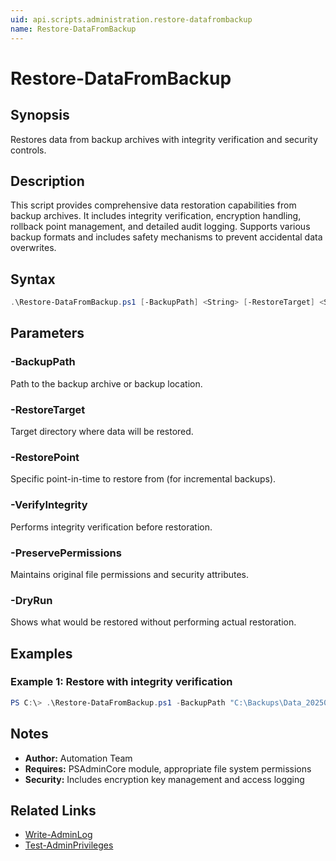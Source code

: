 ```yaml
---
uid: api.scripts.administration.restore-datafrombackup
name: Restore-DataFromBackup
---
```


# Restore-DataFromBackup

## Synopsis
Restores data from backup archives with integrity verification and security controls.

## Description
This script provides comprehensive data restoration capabilities from backup archives. It includes integrity verification, encryption handling, rollback point management, and detailed audit logging. Supports various backup formats and includes safety mechanisms to prevent accidental data overwrites.

## Syntax
```powershell
.\Restore-DataFromBackup.ps1 [-BackupPath] <String> [-RestoreTarget] <String> [[-RestorePoint] <DateTime>] [-VerifyIntegrity] [-PreservePermissions] [-DryRun] [<CommonParameters>]
```

## Parameters

### -BackupPath
Path to the backup archive or backup location.

### -RestoreTarget
Target directory where data will be restored.

### -RestorePoint
Specific point-in-time to restore from (for incremental backups).

### -VerifyIntegrity
Performs integrity verification before restoration.

### -PreservePermissions
Maintains original file permissions and security attributes.

### -DryRun
Shows what would be restored without performing actual restoration.

## Examples

### Example 1: Restore with integrity verification
```powershell
PS C:\> .\Restore-DataFromBackup.ps1 -BackupPath "C:\Backups\Data_20250704.zip" -RestoreTarget "C:\Restored" -VerifyIntegrity
```

## Notes
- **Author:** Automation Team
- **Requires:** PSAdminCore module, appropriate file system permissions
- **Security:** Includes encryption key management and access logging

## Related Links
- [Write-AdminLog](../../PSAdminCore/Write-AdminLog.md)
- [Test-AdminPrivileges](../../PSAdminCore/Test-AdminPrivileges.md)
